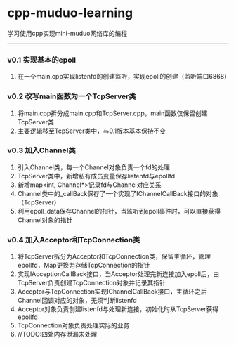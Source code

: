 # cpp-muduo-learning
学习使用cpp实现mini-muduo网络库的编程
****
### v0.1 实现基本的epoll  
1. 在一个main.cpp实现listenfd的创建监听，实现epoll的创建（监听端口6868）
### v0.2 改写main函数为一个TcpServer类
1. 将main.cpp拆分成main.cpp和TcpServer.cpp，main函数仅保留创建TcpServer类
2. 主要逻辑移至TcpServer类中，与0.1版本基本保持不变
### v0.3 加入Channel类
1. 引入Channel类，每一个Channel对象负责一个fd的处理
2. TcpServer类中，新增私有成员变量保存listenfd与epollfd
3. 新增map<int, Channel*>记录fd与Channel对应关系
4. Channel类中的_callBack保存了一个实现了IChannelCallBack接口的对象（TcpServer）
5. 利用epoll_data保存Channel的指针，当监听到epoll事件时，可以直接获得Channel对象的指针
### v0.4 加入Acceptor和TcpConnection类
1. 将TcpServer拆分为Acceptor和TcpConnection类，保留主循环，管理epollfd，Map更换为存储TcpConnection的指针
2. 实现IAcceptionCallBack接口，当Acceptor处理完新连接加入epoll后，由TcpServer负责创建TcpConnection对象并记录其指针
3. Acceptor与TcpConnection实现IChannelCallBack接口，主循环之后Channel回调对应的对象，无须判断listenfd
4. Acceptor对象负责创建listenfd与处理新连接，初始化时从TcpServer获得epollfd
5. TcpConnection对象负责处理实际的业务
6. //TODO:四处内存泄漏未处理
